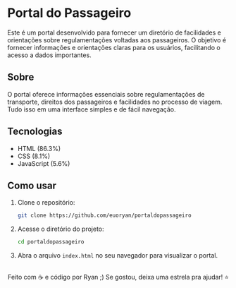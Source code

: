 # Portal do Passageiro

Este é um portal desenvolvido para fornecer um diretório de facilidades e orientações sobre regulamentações voltadas aos passageiros. O objetivo é fornecer informações e orientações claras para os usuários, facilitando o acesso a dados importantes.

## Sobre
O portal oferece informações essenciais sobre regulamentações de transporte, direitos dos passageiros e facilidades no processo de viagem. Tudo isso em uma interface simples e de fácil navegação.

## Tecnologias
- HTML (86.3%)
- CSS (8.1%)
- JavaScript (5.6%)

## Como usar
1. Clone o repositório:
   ```bash
   git clone https://github.com/euoryan/portaldopassageiro
   ```
2. Acesse o diretório do projeto:
   ```bash
   cd portaldopassageiro
   ```
3. Abra o arquivo `index.html` no seu navegador para visualizar o portal.

<br/>

<div align="center">
Feito com ☕ e código por Ryan ;) Se gostou, deixa uma estrela pra ajudar! ⭐
</div>
